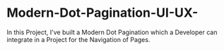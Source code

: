 # Modern-Dot-Pagination-UI-UX-
In this Project, I've built a Modern Dot Pagination which a Developer can integrate in a Project for the Navigation of Pages.
